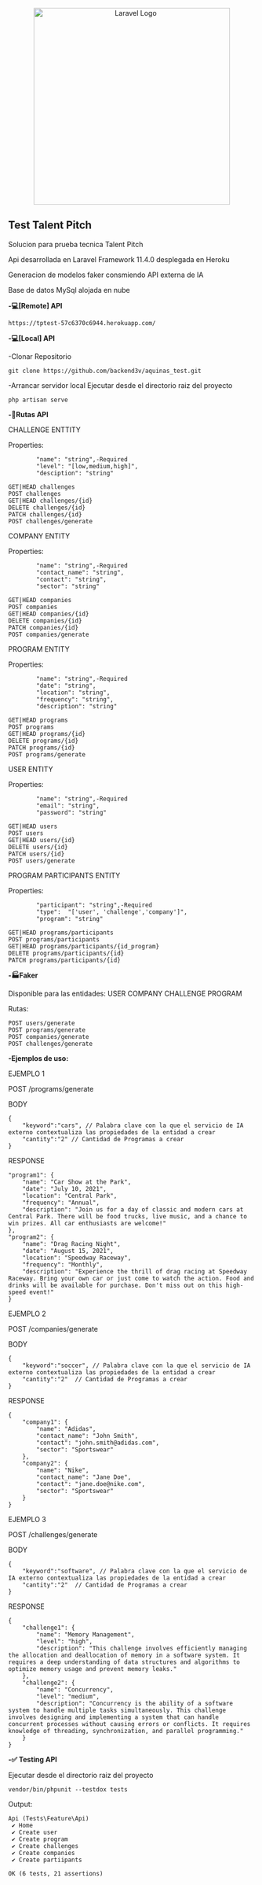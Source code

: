 <p align="center"><a href="https://laravel.com" target="_blank"><img src="https://raw.githubusercontent.com/laravel/art/master/logo-lockup/5%20SVG/2%20CMYK/1%20Full%20Color/laravel-logolockup-cmyk-red.svg" width="400" alt="Laravel Logo"></a></p>

## Test Talent Pitch

Solucion para prueba tecnica Talent Pitch

Api desarrollada en Laravel Framework 11.4.0 desplegada en Heroku

Generacion de modelos faker consmiendo API externa de IA 

Base de datos MySql alojada en nube

**-💻[Remote] API**

```
https://tptest-57c6370c6944.herokuapp.com/

```

**-💻[Local] API**

-Clonar Repositorio

```
git clone https://github.com/backend3v/aquinas_test.git

```

-Arrancar servidor local
Ejecutar desde el directorio raiz del proyecto

```
php artisan serve

```
**-🚎Rutas API**

CHALLENGE ENTTITY

Properties:
```
        "name": "string",-Required
        "level": "[low,medium,high]",
        "desciption": "string"
```


```
GET|HEAD challenges 
POST challenges 
GET|HEAD challenges/{id} 
DELETE challenges/{id} 
PATCH challenges/{id}
POST challenges/generate 
```


COMPANY ENTITY

Properties:
```
        "name": "string",-Required
        "contact_name": "string",
        "contact": "string",
        "sector": "string"
```


```
GET|HEAD companies 
POST companies 
GET|HEAD companies/{id} 
DELETE companies/{id} 
PATCH companies/{id}
POST companies/generate 
```



PROGRAM ENTITY

Properties:
```
        "name": "string",-Required
        "date": "string",
        "location": "string",
        "frequency": "string",
        "description": "string"
```

```
GET|HEAD programs 
POST programs 
GET|HEAD programs/{id} 
DELETE programs/{id} 
PATCH programs/{id} 
POST programs/generate 
```


USER ENTITY

Properties:
```
        "name": "string",-Required
        "email": "string",
        "password": "string"
```

```
GET|HEAD users 
POST users 
GET|HEAD users/{id} 
DELETE users/{id} 
PATCH users/{id}
POST users/generate 
```


PROGRAM PARTICIPANTS ENTITY

Properties:
```
        "participant": "string",-Required
        "type":  "['user', 'challenge','company']",
        "program": "string"
```

```
GET|HEAD programs/participants 
POST programs/participants 
GET|HEAD programs/participants/{id_program} 
DELETE programs/participants/{id} 
PATCH programs/participants/{id} 
```


**-🏭Faker**


Disponible para las entidades:
USER
COMPANY
CHALLENGE
PROGRAM

Rutas:
```
POST users/generate 
POST programs/generate
POST companies/generate
POST challenges/generate
```


**-Ejemplos de uso:**


EJEMPLO 1

POST /programs/generate

BODY 
```
{
    "keyword":"cars", // Palabra clave con la que el servicio de IA externo contextualiza las propiedades de la entidad a crear
    "cantity":"2" // Cantidad de Programas a crear
}
```
RESPONSE

```
"program1": {
    "name": "Car Show at the Park",
    "date": "July 10, 2021",
    "location": "Central Park",
    "frequency": "Annual",
    "description": "Join us for a day of classic and modern cars at Central Park. There will be food trucks, live music, and a chance to win prizes. All car enthusiasts are welcome!"
},
"program2": {
    "name": "Drag Racing Night",
    "date": "August 15, 2021",
    "location": "Speedway Raceway",
    "frequency": "Monthly",
    "description": "Experience the thrill of drag racing at Speedway Raceway. Bring your own car or just come to watch the action. Food and drinks will be available for purchase. Don't miss out on this high-speed event!"
}
```


EJEMPLO 2

POST /companies/generate

BODY 
```
{
    "keyword":"soccer", // Palabra clave con la que el servicio de IA externo contextualiza las propiedades de la entidad a crear
    "cantity":"2"  // Cantidad de Programas a crear
}
```
RESPONSE
```
{
    "company1": {
        "name": "Adidas",
        "contact_name": "John Smith",
        "contact": "john.smith@adidas.com",
        "sector": "Sportswear"
    },
    "company2": {
        "name": "Nike",
        "contact_name": "Jane Doe",
        "contact": "jane.doe@nike.com",
        "sector": "Sportswear"
    }
}
```

EJEMPLO 3

POST /challenges/generate

BODY 
```
{
    "keyword":"software", // Palabra clave con la que el servicio de IA externo contextualiza las propiedades de la entidad a crear
    "cantity":"2"  // Cantidad de Programas a crear
}
```
RESPONSE
```
{
    "challenge1": {
        "name": "Memory Management",
        "level": "high",
        "description": "This challenge involves efficiently managing the allocation and deallocation of memory in a software system. It requires a deep understanding of data structures and algorithms to optimize memory usage and prevent memory leaks."
    },
    "challenge2": {
        "name": "Concurrency",
        "level": "medium",
        "description": "Concurrency is the ability of a software system to handle multiple tasks simultaneously. This challenge involves designing and implementing a system that can handle concurrent processes without causing errors or conflicts. It requires knowledge of threading, synchronization, and parallel programming."
    }
}
```

**-✅ Testing API**

Ejecutar desde el directorio raiz del proyecto

```
vendor/bin/phpunit --testdox tests
```

Output:

```
Api (Tests\Feature\Api)
 ✔ Home
 ✔ Create user
 ✔ Create program
 ✔ Create challenges
 ✔ Create companies
 ✔ Create partiipants

OK (6 tests, 21 assertions)
```